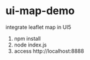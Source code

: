 # ui-map-demo
integrate leaflet map in UI5

1. npm install
2. node index.js
3. access http://localhost:8888